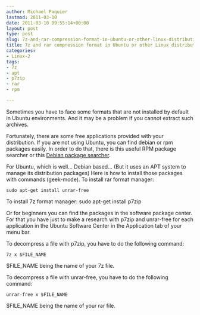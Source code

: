 ```yaml
---
author: Michael Paquier
lastmod: 2011-03-10
date: 2011-03-10 09:55:14+00:00
layout: post
type: post
slug: 7z-and-rar-compression-format-in-ubuntu-or-other-linux-distributions
title: 7z and rar compression format in Ubuntu or other Linux distributions
categories:
- Linux-2
tags:
- 7z
- apt
- p7zip
- rar
- rpm

---
```


Sometimes you have to face some formats that are not installed by default in Ubuntu environments.
And it may be a problem if you cannot extract such archives.

Fortunately, there are some free applications provided with your distribution.
If you are not using Ubuntu, you can find debian or rpm packages easily.
In order to do that, there is this useful RPM package searcher
or this [Debian package searcher](http://www.debian.org/distrib/packages.en.html).

For Ubuntu, which is well... Debian based... (But it uses an APT system to manage its distribution packages)
Here is how to install those packages with commands (geek-mode).
To install rar format manager:

    sudo apt-get install unrar-free

To install 7z format manager:
    sudo apt-get install p7zip

Or for beginners you can find the packages in the software package center.
For that you have just to make a research with p7zip and unrar-free for each application in the Ubuntu Software Center in the Application tab of your menu bar.

To decompress a file with p7zip, you have to do the following command:

    7z x $FILE_NAME

$FILE\_NAME being the name of your 7z file.

To decompress a file with unrar-free, you have to do the following command:

    unrar-free x $FILE_NAME

$FILE\_NAME being the name of your rar file.
